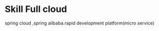 Skill Full cloud
===============

spring cloud ,spring alibaba.rapid development platform(micro service)


